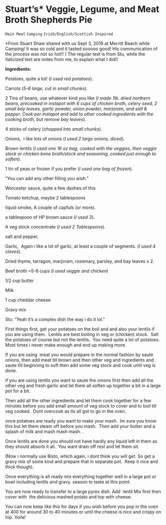 # Stuart’s* Veggie, Legume, and Meat Broth Shepherds Pie

`Main Meal` `Camping` `Irish/English/Scottish Inspired`

*From Stuart Shaw shared with us Sept 3, 2019 at Merritt Beach while Camping! It was so cold and it tasted sooooo good! His communication of the process was not so hot!! ( The regular text is from Stu, while the italicized text are notes from me, to explain what I did!)

**Ingredients:**

Potatoes, quite a lot! (_I used red potatoes_).

Carrots (_5-6 large, cut in small chunks_). 

2 Tins of beans, use whatever kind you like (_I made 1lb. dried northern beans, precooked in instapot with 6 cups of chicken broth, celery seed, 2 small bay leaves, garlic powder, onion powder, marjoram, and salt & pepper. Cook per instapot and add to other cooked ingredients with the cooking broth, but remove bay leaves_).

4 sticks of celery (_chopped into small chunks_).

Onions,  i like lots of onions (_I used 2 large onions, diced_).

Brown lentils (_I used one 16 oz bag, cooked with the veggies, then veggie stock or chicken bone broth/stock and seasoning, cooked just enough to soften_).

1 tin of peas or frozen if you prefer (_I used one bag of frozen_).

“You can add any other filling you wish.”

Worcester sauce, quite a few dashes of this

Tomato ketchup, maybe 2 tablespoons

liquid smoke, A couple of capfuls (or more).

a tablespoon of HP brown sauce (_I used 3_).

A veg stock concentrate (_I used 2 Tablespoons_).

salt and pepper,

Garlic,  Again i like a lot of garlic, at least a couple of segments. (_I used 4 cloves_).

Dried thyme, tarragon, marjoram, rosemary, parsley, and bay leaves x 2.

Beef broth ~5-6 cups (_I used veggie and chicken_)

1/2 cup butter

Milk

1 cup cheddar cheese

Gravy mix

Stu: “Yeah it’s a complex dish the way i do it lol.”

First things first, get your potatoes on the boil and and also your lentils if you are using them.  Lentils are best boiling in veg or (chicken) stock.  Salt the potatoes of course but not the lentils.  You need quite a lot of potatoes.  Most times i never make enough and end up making more.

If you are using  meat you would prepare in the normal fashion by saute onions, then add meat till brown and then other veg and ingredients and saute till beginning to soft then add some veg stock and cook until veg is done.

if you are using lentils you want to saute the onions first then add all the other veg and fresh garlic and let them all soften up together a bit in a large pot for a bit.

Then add all the other ingredients and let them cook together for a few minutes before you add small amount of veg stock to cover and to boil till veg cooked.  Dont overcook as its all got to go in the oven.

once potatoes are ready you want to make your mash.  Im sure you know this but let them steam off before you mash.  Then add your butter and a splash of milk and mash mash mash. .

Once lentils are done you should not have hardly any liquid left in them as they should absorb it all.  You want drain off rest and let them sit.

(Now i normally use Bisto, which again, i dont think you will get. So get a gravy mix of some kind and prepare that in separate pot.  Keep it nice and thick though).

Once everything is all ready mix everything together well in a large pot or bowl including lentils and gravy. season to taste at this point.

You are now ready to transfer to a large pyrex dish. Add  lentil Mix first then cover with  the delicious mashed potato and top with cheese. 

You can now keep like this for days if you wish before you pop in the oven at 400 for around 30 to 40 minutes or until the cheese is nice and crispy on top. Voila!
